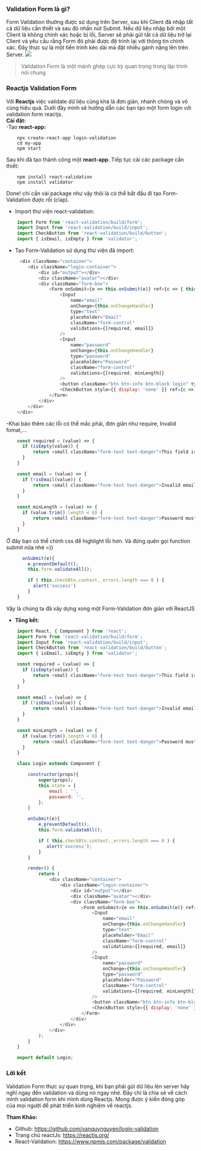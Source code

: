 ### Validation Form là gì?
Form Validation thường được sử dụng trên Server, sau khi Client đã nhập tất cả dữ liệu cần thiết và sau đó nhấn nút Submit. Nếu dữ liệu nhập bởi một Client là không chính xác hoặc bị lỗi, Server sẽ phải gửi tất cả dữ liệu trở lại Client và yêu cầu rằng Form đó phải được đệ trình lại với thông tin chính xác. Đây thực sự là một tiến trình kéo dài mà đặt nhiều gánh nặng lên trên Server.
![](https://images.viblo.asia/945d006e-1fa6-4945-b191-19827ee21fb7.png)
<br />
>Validation Form là một mảnh ghép cực kỳ quan trọng trong lập trình nói chung
### Reactjs Validation Form
Với **Reactjs** việc validate dữ liệu cũng khá là đơn giản, nhanh chóng và vô cùng hiệu quả. Dưới đây mình sẽ hướng dẫn các bạn tạo một form login với validation form reactjs.
<br />
**Cài đặt:**
<br />
-Tạo **react-app:**  
```
    npx create-react-app login-validation
    cd my-app
    npm start
```
Sau khi đã tạo thành công một **react-app**. Tiếp tục cài các package cần thiết:
```
    npm install react-validation
    npm install validator
```
Done! chỉ cần vài package như vậy thôi là có thể bắt đầu đi tạo Form-Validation được rồi (clap).
- Import thư viện react-validation:
```javascript
    import Form from 'react-validation/build/form';
    import Input from 'react-validation/build/input';
    import CheckButton from 'react-validation/build/button';
    import { isEmail, isEmpty } from 'validator';
```
- Tạo Form-Validation sử dụng thư viện đã import: 
```javascript
     <div className="container">
        <div className="login-container">
            <div id="output"></div>
            <div className="avatar"></div>
            <div className="form-box">
                <Form onSubmit={e => this.onSubmit(e)} ref={c => { this.form = c }}>
                    <Input 
                        name="email" 
                        onChange={this.onChangeHandler}
                        type="text" 
                        placeholder="Email"
                        className="form-control" 
                        validations={[required, email]}
                    />
                    <Input 
                        name="password" 
                        onChange={this.onChangeHandler}
                        type="password" 
                        placeholder="Password"
                        className="form-control" 
                        validations={[required, minLength]}
                    />
                    <button className="btn btn-info btn-block login" type="submit">Login</button>
                    <CheckButton style={{ display: 'none' }} ref={c => { this.checkBtn = c }} />
                </Form>
            </div>
        </div>
    </div>
```
-Khai báo thêm các lỗi có thể mắc phải, đơn giản như require, Invalid fomat,...
```javascript
    const required = (value) => {
      if (isEmpty(value)) {
          return <small className="form-text text-danger">This field is required</small>;
      }
    }

    const email = (value) => {
      if (!isEmail(value)) {
          return <small className="form-text text-danger">Invalid email format</small>;
      }
    }

    const minLength = (value) => {
      if (value.trim().length < 6) {
          return <small className="form-text text-danger">Password must be at least 6 characters long</small>;
      }
    }
```
Ở đây bạn có thể chỉnh css để highlight lỗi hơn.
Và đừng quên gọi function submit nữa nhé =))
```javascript
      onSubmit(e){
        e.preventDefault();
        this.form.validateAll();

        if ( this.checkBtn.context._errors.length === 0 ) {
          alert('success')
        }
    }
```
Vậy là chúng ta đã xây dựng xong một Form-Validation đơn giản với ReactJS
- **Tổng kết:**
```javascript
    import React, { Component } from 'react';
    import Form from 'react-validation/build/form';
    import Input from 'react-validation/build/input';
    import CheckButton from 'react-validation/build/button';
    import { isEmail, isEmpty } from 'validator';

    const required = (value) => {
      if (isEmpty(value)) {
          return <small className="form-text text-danger">This field is required</small>;
      }
    }

    const email = (value) => {
      if (!isEmail(value)) {
          return <small className="form-text text-danger">Invalid email format</small>;
      }
    }

    const minLength = (value) => {
      if (value.trim().length < 6) {
          return <small className="form-text text-danger">Password must be at least 6 characters long</small>;
      }
    }

    class Login extends Component {

        constructor(props){
            super(props);
            this.state = {
                email : '',
                password: '',
            };
        }

        onSubmit(e){
            e.preventDefault();
            this.form.validateAll();

            if ( this.checkBtn.context._errors.length === 0 ) {
               alert('success');
            }
        }

        render() {
            return (
                <div className="container">
                    <div className="login-container">
                        <div id="output"></div>
                        <div className="avatar"></div>
                        <div className="form-box">
                            <Form onSubmit={e => this.onSubmit(e)} ref={c => { this.form = c }}>
                                <Input 
                                    name="email" 
                                    onChange={this.onChangeHandler}
                                    type="text" 
                                    placeholder="Email"
                                    className="form-control" 
                                    validations={[required, email]}
                                />
                                <Input 
                                    name="password" 
                                    onChange={this.onChangeHandler}
                                    type="password" 
                                    placeholder="Password"
                                    className="form-control" 
                                    validations={[required, minLength]}
                                />
                                <button className="btn btn-info btn-block login" type="submit">Login</button>
                                <CheckButton style={{ display: 'none' }} ref={c => { this.checkBtn = c }} />
                            </Form>
                        </div>
                    </div>
                </div>
            );
        }
    }

    export default Login;

```

### Lời kết
Validation Form thực sự quan trọng, khi bạn phải gửi dữ liệu lên server hãy nghĩ ngay đến validation và dùng nó ngay nhé. Đây chỉ là chia sẻ về cách mình validation form khi mình dùng Reactjs. Mong được ý kiến đóng góp của mọi người để phát triển kinh nghiệm về reactjs.

   **Tham Khảo:**
    
   - Github: https://github.com/vanquynguyen/login-validation
   - Trang chủ reactJs: https://reactjs.org/
   - React-Validation: https://www.npmjs.com/package/validation